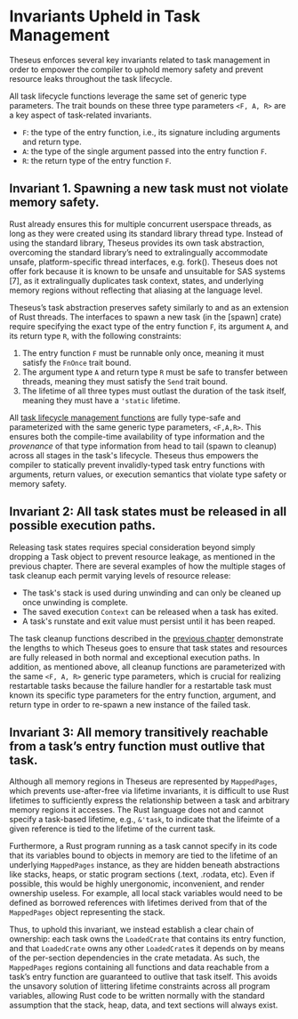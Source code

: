 # Invariants Upheld in Task Management

Theseus enforces several key invariants related to task management in order to empower the compiler to uphold memory safety and prevent resource leaks throughout the task lifecycle.

All task lifecycle functions leverage the same set of generic type parameters. 
The trait bounds on these three type parameters `<F, A, R>` are a key aspect of task-related invariants.
* `F`: the type of the entry function, i.e., its signature including arguments and return type.
* `A`: the type of the single argument passed into the entry function `F`.
* `R`: the return type of the entry function `F`.


## Invariant 1. Spawning a new task must not violate memory safety.

Rust already ensures this for multiple concurrent userspace threads, as long as they were created using its standard library thread type.
Instead of using the standard library, Theseus provides its own task abstraction, overcoming the standard library’s need 
to extralingually accommodate unsafe, platform-specific thread interfaces, e.g. fork(). 
Theseus does not offer fork because it is known to be unsafe and unsuitable for SAS systems [7], 
as it extralingually duplicates task context, states, and underlying memory regions without reflecting that aliasing at the language level.

Theseus’s task abstraction preserves safety similarly to and as an extension of Rust threads. 
The interfaces to spawn a new task (in the [spawn] crate) require specifying the exact type of the entry
function `F`, its argument `A`, and its return type `R`, with the following constraints:
1. The entry function `F` must be runnable only once, meaning it must satisfy the `FnOnce` trait bound.
2. The argument type `A` and return type `R` must be safe to transfer between threads, meaning they must satisfy the `Send` trait bound.
3. The lifetime of all three types must outlast the duration of the task itself, meaning they must have a `'static` lifetime.


All [task lifecycle management functions](./task.md#the-task-lifecycle) are fully type-safe and parameterized with the same generic type parameters, `<F,A,R>`. 
This ensures both the compile-time availability of type information and the *provenance* of that type information from head to tail (spawn to cleanup) across all stages in the task's lifecycle.
Theseus thus empowers the compiler to statically prevent invalidly-typed task entry functions with arguments, return values, or execution semantics that violate type safety or memory safety.

## Invariant 2: All task states must be released in all possible execution paths.

Releasing task states requires special consideration beyond simply dropping a Task object to prevent resource leakage, as mentioned in the previous chapter.
There are several examples of how the multiple stages of task cleanup each permit varying levels of resource release:
* The task's stack is used during unwinding and can only be cleaned up once unwinding is complete.
* The saved execution `Context` can be released when a task has exited.
* A task's runstate and exit value must persist until it has been reaped.

The task cleanup functions described in the [previous chapter](./task.md#cleaning-up-tasks) demonstrate the lengths to which Theseus goes to ensure that task states and resources are fully released in both normal and exceptional execution paths. 
In addition, as mentioned above, all cleanup functions are parameterized with the same `<F, A, R>` generic type parameters, 
which is crucial for realizing restartable tasks because the failure handler for a restartable task must known its specific type parameters for the entry function, argument, and return type in order to re-spawn a new instance of the failed task.


## Invariant 3: All memory transitively reachable from a task’s entry function must outlive that task.
Although all memory regions in Theseus are represented by `MappedPages`, which prevents use-after-free via lifetime invariants,
it is difficult to use Rust lifetimes to sufficiently express the relationship between a task and arbitrary memory regions it accesses.
The Rust language does not and cannot specify a task-based lifetime, e.g., `&'task`, to indicate that the lifeimte of a given reference is tied to the lifetime of the current task.

Furthermore, a Rust program running as a task cannot specify in its code that its variables bound to objects in memory are tied to the lifetime of an underlying `MappedPages` instance, as they are hidden beneath abstractions like stacks, heaps, or static program sections (.text, .rodata, etc).
Even if possible, this would be highly unergonomic, inconvenient, and render ownership useless.
For example, all local stack variables would need to be defined as borrowed references with lifetimes derived from that of the `MappedPages` object representing the stack.

Thus, to uphold this invariant, we instead establish a clear chain of ownership: 
each task owns the `LoadedCrate` that contains its entry function,
and that `LoadedCrate` owns any other `LoadedCrate`s it depends on by means of the per-section dependencies in the crate metadata.
As such, the `MappedPages` regions containing all functions and data reachable from a task’s entry function are guaranteed
to outlive that task itself. 
This avoids the unsavory solution of littering lifetime constraints across all program variables, allowing Rust code to be written normally with the standard assumption that the
stack, heap, data, and text sections will always exist.

